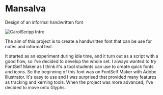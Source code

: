 # Mansalva
Design of an informal handwritten font 

![CarolScripp Intro](https://raw.githubusercontent.com/carolinashort/mansalva/master/documentation/imgs/carolscripp%20purple%20text.png)

The aim of this project is to create a handwritten font that can be use for notes and informal text. 

It started as an experiment during idle time, and it turn out as a script with a good flow, so I've decided to develop the whole set. I always wanted to try FontSelf Maker as I think it's a tool students can use to create quick fonts and icons. So the beginning of this font was on FontSelf Maker with Adobe Illustrator. It's easy to use and I was surprised that provided many features as tracking and kerning tools. When the project was more advanced, I've decided to move onto Glyphs.


